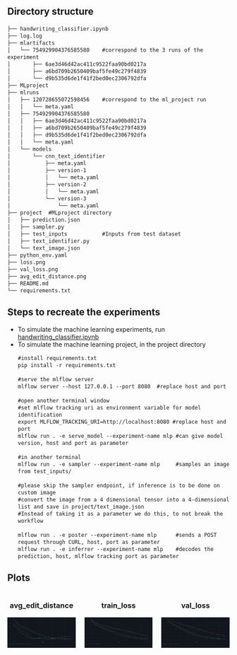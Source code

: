 ## Directory structure

```
├── handwriting_classifier.ipynb
├── log.log
├── mlartifacts
│   └── 754929904376585580    #correspond to the 3 runs of the experiment
│       ├── 6ae3d46d42ac411c9522faa90bd0217a
│       ├── a6bd709b2650409baf5fe49c279f4839
│       └── d9b535d6de1f41f2bed0ec2306792dfa
├── MLproject
├── mlruns
│   ├── 120728655072598456    #correspond to the ml_project run
│   │   └── meta.yaml
│   ├── 754929904376585580
│   │   ├── 6ae3d46d42ac411c9522faa90bd0217a
│   │   ├── a6bd709b2650409baf5fe49c279f4839
│   │   ├── d9b535d6de1f41f2bed0ec2306792dfa
│   │   └── meta.yaml
│   └── models
│       └── cnn_text_identifier
│           ├── meta.yaml
│           ├── version-1
│           │   └── meta.yaml
│           ├── version-2
│           │   └── meta.yaml
│           └── version-3
│               └── meta.yaml
├── project  #MLproject directory
│   ├── prediction.json
│   ├── sampler.py
│   ├── test_inputs           #Inputs from test dataset
│   ├── text_identifier.py
│   └── text_image.json
├── python_env.yaml
├── loss.png
├── val_loss.png
├── avg_edit_distance.png
├── README.md
└── requirements.txt
```

## Steps to recreate the experiments
- To simulate the machine learning experiments, run [handwriting_classifier.ipynb](handwriting_classifier.ipynb)
- To simulate the machine learning project, in the project directory
  ```
  #install requirements.txt
  pip install -r requirements.txt
  
  #serve the mlflow server
  mlflow server --host 127.0.0.1 --port 8080  #replace host and port
  
  #open another terminal window
  #set mlflow tracking uri as environment variable for model identification
  export MLFLOW_TRACKING_URI=http://localhost:8080 #replace host and port
  mlflow run . -e serve_model --experiment-name mlp #can give model version, host and port as parameter
  
  #in another terminal
  mlflow run . -e sampler --experiment-name mlp     #samples an image from test_inputs/
  
  #please skip the sampler endpoint, if inference is to be done on custom image
  #convert the image from a 4 dimensional tensor into a 4-dimensional list and save in project/text_image.json
  #Instead of taking it as a parameter we do this, to not break the workflow
   
  mlflow run . -e poster --experiment-name mlp      #sends a POST request through CURL, host, port as parameter
  mlflow run . -e inferrer --experiment-name mlp    #decodes the prediction, host, mlflow tracking port as parameter
  
  ```
## Plots
<div align="center" style="display: flex; justify-content: center; gap: 20px; flex-wrap: nowrap;">
  <!-- Plot 1 with title -->
  <div style="text-align: center;">
    <h3>avg_edit_distance</h3> <!-- Title for image 1 -->
    <img src="avg_edit_distance.png" />
  </div>
  
  <!-- Plot 2 with title -->
  <div style="text-align: center;">
    <h3>train_loss</h3> <!-- Title for image 2 -->
    <img src="loss.png"/>
  </div>
  
  <!-- Plot 3 with title -->
  <div style="text-align: center;">
    <h3>val_loss</h3> <!-- Title for image 3 -->
    <img src="val_loss.png" />
  </div>
</div>




